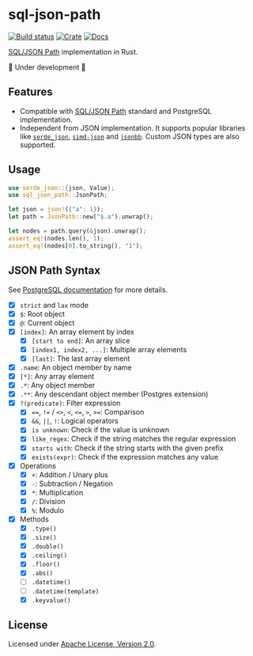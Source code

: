 # sql-json-path

[![Build status](https://github.com/risingwavelabs/sql-json-path/actions/workflows/ci.yml/badge.svg?branch=main)](https://github.com/risingwavelabs/sql-json-path/actions/workflows/ci.yml)
[![Crate](https://img.shields.io/crates/v/sql-json-path.svg)](https://crates.io/crates/sql-json-path)
[![Docs](https://docs.rs/sql-json-path/badge.svg)](https://docs.rs/sql-json-path)

[SQL/JSON Path] implementation in Rust.

🚧 Under development 🚧

## Features

- Compatible with [SQL/JSON Path] standard and PostgreSQL implementation.
- Independent from JSON implementation. It supports popular libraries like [`serde_json`], [`simd-json`] and [`jsonbb`]. Custom JSON types are also supported.

[SQL/JSON Path]: https://github.com/obartunov/sqljsondoc/blob/master/jsonpath.md
[`serde_json`]: https://crates.io/crates/serde_json
[`simd-json`]: https://crates.io/crates/simd-json
[`jsonbb`]: https://crates.io/crates/jsonbb

## Usage

```rust
use serde_json::{json, Value};
use sql_json_path::JsonPath;

let json = json!({"a": 1});
let path = JsonPath::new("$.a").unwrap();

let nodes = path.query(&json).unwrap();
assert_eq!(nodes.len(), 1);
assert_eq!(nodes[0].to_string(), "1");
```

## JSON Path Syntax

See [PostgreSQL documentation](https://www.postgresql.org/docs/16/functions-json.html#FUNCTIONS-SQLJSON-PATH) for more details.

- [x] `strict` and `lax` mode
- [x] `$`: Root object
- [x] `@`: Current object
- [x] `[index]`: An array element by index
    - [x] `[start to end]`: An array slice
    - [x] `[index1, index2, ...]`: Multiple array elements
    - [x] `[last]`: The last array element
- [x] `.name`: An object member by name
- [x] `[*]`: Any array element
- [x] `.*`: Any object member
- [x] `.**`: Any descendant object member (Postgres extension)
- [x] `?(predicate)`: Filter expression
    - [x] `==`, `!=` / `<>`, `<`, `<=`, `>`, `>=`: Comparison
    - [x] `&&`, `||`, `!`: Logical operators
    - [x] `is unknown`: Check if the value is unknown
    - [x] `like_regex`: Check if the string matches the regular expression
    - [x] `starts with`: Check if the string starts with the given prefix
    - [x] `exists(expr)`: Check if the expression matches any value
- [x] Operations
    - [x] `+`: Addition / Unary plus
    - [x] `-`: Subtraction / Negation
    - [x] `*`: Multiplication
    - [x] `/`: Division
    - [x] `%`: Modulo
- [x] Methods
    - [x] `.type()`
    - [x] `.size()`
    - [x] `.double()`
    - [x] `.ceiling()`
    - [x] `.floor()`
    - [x] `.abs()`
    - [ ] `.datetime()`
    - [ ] `.datetime(template)`
    - [x] `.keyvalue()`

## License

Licensed under [Apache License, Version 2.0](LICENSE).
